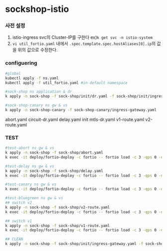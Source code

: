 # sockshop-istio
### 사전 설정
1. istio-ingress svc의 Cluster-IP를 구한다 ex)`k get svc -n istio-system`
2. `vi util_fortio.yaml` 내에서 `.spec.template.spec.hostAliases[0].ip`의 값을 위의 값으로 수정한다.

### configuering
```bash                                                                                                                        
#global
kubectl apply -f ns.yaml
kubectl apply -f util_fortio.yaml #in default namespace

#sock-shop ns application & dr
k apply -n sock-shop -f sock-shop/init/dr.yaml -f sock-shop/init/ingress-gateway.yaml -f sock-shop/init/v1-deploy.yaml -f sock-shop/init/v2-deploy.yaml -f sock-shop/init/vs.yaml

#sock-shop-canary ns gw & vs
k apply -n sock-shop-canary -f sock-shop-canary/ingress-gateway.yaml
```


abort.yaml  circuit-dr.yaml  delay.yaml  init  mtls-dr.yaml  v1-route.yaml  v2-route.yaml

### TEST
```bash
#test-abort ns gw & vs
k apply -n sock-shop -f sock-shop/abort.yaml
k exec -it deploy/fortio-deploy -c fortio -- fortio load -c 3 -qps 0 -n 500 -loglevel Warning http://sock.shop/catalogue

#test-delay ns gw & vs
k apply -n sock-shop -f sock-shop/delay.yaml
k exec -it deploy/fortio-deploy -c fortio -- fortio load -c 3 -qps 0 -n 500 -loglevel Warning http://sock.shop/catalogue

#test-canary ns gw & vs
k exec -it deploy/fortio-deploy -c fortio -- fortio load -c 3 -qps 0 -n 500 -loglevel Warning http://sock.shop.canary/index.html

#test-bluegreen ns gw & vs
## switch v2
k apply -n sock-shop -f sock-shop/v2-route.yaml
k exec -it deploy/fortio-deploy -c fortio -- fortio load -c 3 -qps 0 -n 500 -loglevel Warning http://sock.shop/index.html

## switch v1
k apply -n sock-shop -f sock-shop/v1-route.yaml
k exec -it deploy/fortio-deploy -c fortio -- fortio load -c 3 -qps 0 -n 500 -loglevel Warning http://sock.shop/index.html

## CLEAN
k apply -n sock-shop -f sock-shop/init/ingress-gateway.yaml -f sock-shop/init/vs.yaml
```

